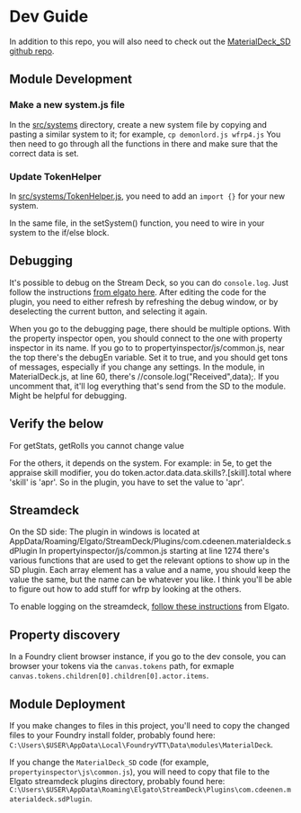 
# Dev Guide

In addition to this repo, you will also need to check out the [MaterialDeck_SD github repo](https://github.com/CDeenen/MaterialDeck_SD).

## Module Development 

### Make a new system.js file

In the [src/systems](src/systems) directory, create a new system file by copying and pasting a similar system to it; for example, `cp demonlord.js wfrp4.js`
You then need to go through all the functions in there and make sure that the correct data is set.

### Update TokenHelper
In [src/systems/TokenHelper.js](src/systems/TokenHelper.js), you need to add an `import {}` for your new system.

In the same file, in the setSystem() function, you need to wire in your system to the if/else block.

## Debugging

It's possible to debug on the Stream Deck, so you can do `console.log`. Just follow the instructions [from elgato here](https://developer.elgato.com/documentation/stream-deck/sdk/create-your-own-plugin/).  After editing the code for the plugin, you need to either refresh by refreshing the debug window, or by deselecting the current button, and selecting it again.

When you go to the debugging page, there should be multiple options. With the property inspector open, you should connect to the one with property inspector in its name. If you go to to propertyinspector/js/common.js, near the top there's the debugEn variable. Set it to true, and you should get tons of messages, especially if you change any settings.
In the module, in MaterialDeck.js, at line 60, there's //console.log("Received",data);. If you uncomment that, it'll log everything that's send from the SD to the module. Might be helpful for debugging.

## Verify the below

For getStats, getRolls you cannot change value

For the others, it depends on the system. For example:
in 5e, to get the appraise skill modifier, you do token.actor.data.data.skills?.[skill].total where 'skill' is 'apr'. So in the plugin, you have to set the value to 'apr'.

## Streamdeck
On the SD side: The plugin in windows is located at AppData/Roaming/Elgato/StreamDeck/Plugins/com.cdeenen.materialdeck.sdPlugin
In propertyinspector/js/common.js starting at line 1274 there's various functions that are used to get the relevant options to show up in the SD plugin. Each array element has a value and a name, you should keep the value the same, but the name can be whatever you like. I think you'll be able to figure out how to add stuff for wfrp by looking at the others.

To enable logging on the streamdeck, [follow these instructions](https://developer.elgato.com/documentation/stream-deck/sdk/create-your-own-plugin/) from Elgato.

## Property discovery
In a Foundry client browser instance, if you go to the dev console, you can browser your tokens via the `canvas.tokens` path, for exmaple `canvas.tokens.children[0].children[0].actor.items`.

## Module Deployment
If you make changes to files in this project, you'll need to copy the changed files to your Foundry install folder, probably found here: `C:\Users\$USER\AppData\Local\FoundryVTT\Data\modules\MaterialDeck`.

If you change the `MaterialDeck_SD` code (for example, `propertyinspector\js\common.js`), you will need to copy that file to the Elgato streamdeck plugins directory, probably found here: `C:\Users\$USER\AppData\Roaming\Elgato\StreamDeck\Plugins\com.cdeenen.materialdeck.sdPlugin`. 